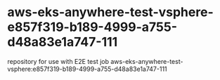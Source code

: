 # aws-eks-anywhere-test-vsphere-e857f319-b189-4999-a755-d48a83e1a747-111
repository for use with E2E test job aws-eks-anywhere-test-vsphere:e857f319-b189-4999-a755-d48a83e1a747-111

